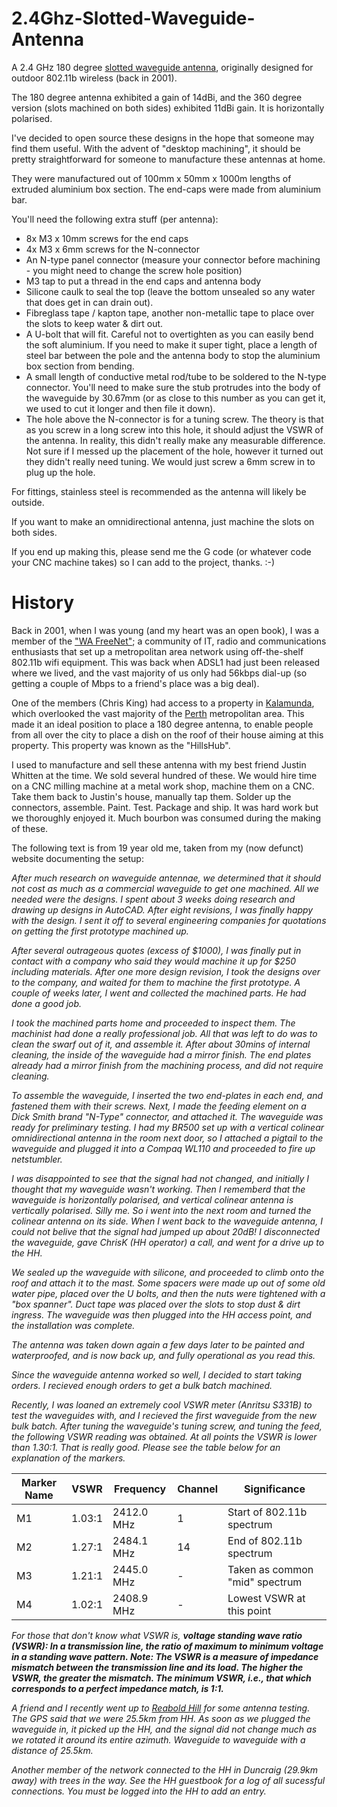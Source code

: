 # 2.4Ghz-Slotted-Waveguide-Antenna

A 2.4 GHz 180 degree [slotted waveguide antenna](https://en.wikipedia.org/wiki/Slotted_waveguide), originally designed for outdoor 802.11b wireless (back in 2001).

The 180 degree antenna exhibited a gain of 14dBi, and the 360 degree version (slots machined on both sides) exhibited 11dBi gain. It is horizontally polarised.

I've decided to open source these designs in the hope that someone may find them useful. With the advent of "desktop machining", it should be pretty straightforward for someone to manufacture these antennas at home.

They were manufactured out of 100mm x 50mm x 1000m lengths of extruded aluminium box section. The end-caps were made from aluminium bar.

You'll need the following extra stuff (per antenna):
* 8x M3 x 10mm screws for the end caps
* 4x M3 x 6mm screws for the N-connector
* An N-type panel connector (measure your connector before machining - you might need to change the screw hole position)
* M3 tap to put a thread in the end caps and antenna body
* Silicone caulk to seal the top (leave the bottom unsealed so any water that does get in can drain out).
* Fibreglass tape / kapton tape, another non-metallic tape to place over the slots to keep water & dirt out.
* A U-bolt that will fit. Careful not to overtighten as you can easily bend the soft aluminium. If you need to make it super tight, place a length of steel bar between the pole and the antenna body to stop the aluminium box section from bending.
* A small length of conductive metal rod/tube to be soldered to the N-type connector. You'll need to make sure the stub protrudes into the body of the waveguide by 30.67mm (or as close to this number as you can get it, we used to cut it longer and then file it down).
* The hole above the N-connector is for a tuning screw. The theory is that as you screw in a long screw into this hole, it should adjust the VSWR of the antenna. In reality, this didn't really make any measurable difference. Not sure if I messed up the placement of the hole, however it turned out they didn't really need tuning. We would just screw a 6mm screw in to plug up the hole.

For fittings, stainless steel is recommended as the antenna will likely be outside.

If you want to make an omnidirectional antenna, just machine the slots on both sides.

If you end up making this, please send me the G code (or whatever code your CNC machine takes) so I can add to the project, thanks. :-)

# History

Back in 2001, when I was young (and my heart was an open book), I was a member of the ["WA FreeNet"](http://members.wafreenet.org/index.php/); a community of IT, radio and communications enthusiasts that set up a metropolitan area network using off-the-shelf 802.11b wifi equipment. This was back when ADSL1 had just been released where we lived, and the vast majority of us only had 56kbps dial-up (so getting a couple of Mbps to a friend's place was a big deal).

One of the members (Chris King) had access to a property in [Kalamunda](http://kalamunda.wa.gov.au), which overlooked the vast majority of the [Perth](https://en.wikipedia.org/wiki/Perth) metropolitan area. This made it an ideal position to place a 180 degree antenna, to enable people from all over the city to place a dish on the roof of their house aiming at this property. This property was known as the "HillsHub".

I used to manufacture and sell these antenna with my best friend Justin Whitten at the time. We sold several hundred of these. We would hire time on a CNC milling machine at a metal work shop, machine them on a CNC. Take them back to Justin's house, manually tap them. Solder up the connectors, assemble. Paint. Test. Package and ship. It was hard work but we thoroughly enjoyed it. Much bourbon was consumed during the making of these.

The following text is from 19 year old me, taken from my (now defunct) website documenting the setup:

_After much research on waveguide antennae, we determined that it should not cost as much as a commercial waveguide to
get one machined. All we needed were the designs. I spent about 3 weeks doing research and drawing up designs in
AutoCAD. After eight revisions, I was finally happy with the design. I sent it off to several engineering companies
for quotations on getting the first prototype machined up._

_After several outrageous quotes (excess of $1000), I was finally put in contact with a company who said they would
machine it up for $250 including materials. After one more design revision, I took the designs over to the company,
and waited for them to machine the first prototype. A couple of weeks later, I went and collected the machined parts.
He had done a good job._

_I took the machined parts home and proceeded to inspect them. The machinist had done a really professional job. All
that was left to do was to clean the swarf out of it, and assemble it. After about 30mins of internal cleaning, the
inside of the waveguide had a mirror finish. The end plates already had a mirror finish from the machining process,
and did not require cleaning._

_To assemble the waveguide, I inserted the two end-plates in each end, and fastened them with their screws. Next, I
made the feeding element on a Dick Smith brand "N-Type" connector, and attached it. The waveguide was ready for
preliminary testing. I had my BR500 set up with a vertical colinear omnidirectional antenna in the room next door, so
I attached a pigtail to the waveguide and plugged it into a Compaq WL110 and proceeded to fire up netstumbler._

_I was disappointed to see that the signal had not changed, and initially I thought that my waveguide wasn't working. Then I rememberd that the waveguide is horizontally polarised, and vertical colinear antenna is vertically polarised. Silly me. So i went into the next room and turned the colinear antenna on its side. When I went back to the waveguide antenna, I could not belive that the signal had jumped up about 20dB! I disconnected the waveguide, gave ChrisK (HH operator) a call, and went for a drive up to the HH._

_We sealed up the waveguide with silicone, and proceeded to climb onto the roof and attach it to the mast. Some spacers were made up out of some old water pipe, placed over the U bolts, and then the nuts were tightened with a "box spanner". Duct tape was placed over the slots to stop dust & dirt ingress. The waveguide was then plugged into the HH access point, and the installation was complete._

_The antenna was taken down again a few days later to be painted and waterproofed, and is now back up, and fully
operational as you read this._

_Since the waveguide antenna worked so well, I decided to start taking orders. I recieved enough orders to get a bulk
batch machined._

_Recently, I was loaned an extremely cool VSWR meter (Anritsu S331B) to test the waveguides with, and I recieved the
first waveguide from the new bulk batch. After tuning the waveguide's tuning screw, and tuning the feed, the
following VSWR reading was obtained. At all points the VSWR is lower than 1.30:1. That is really good. Please see the table below for an explanation of the markers._

| Marker Name | VSWR | Frequency | Channel | Significance |
|-------------|------|-----------|---------|--------------|
| M1          | 1.03:1 | 2412.0 MHz | 1 | Start of 802.11b spectrum |
| M2          | 1.27:1 | 2484.1 MHz | 14 | End of 802.11b spectrum |
| M3          | 1.21:1 | 2445.0 MHz | -  | Taken as common "mid" spectrum |
| M4          | 1.02:1 | 2408.9 MHz | -  | Lowest VSWR at this point |

_For those that don't know what VSWR is, **voltage standing wave ratio (VSWR): In a transmission line, the ratio of maximum to minimum voltage in a standing wave pattern. Note: The VSWR is a measure of impedance mismatch between the transmission line and its load. The higher the VSWR, the greater the mismatch. The minimum VSWR, i.e., that which corresponds to a perfect impedance match, is 1:1.**_

_A friend and I recently went up to [Reabold Hill](https://www.bgpa.wa.gov.au/bold-park/area/reabold-hill) for some antenna testing. The GPS said that we were 25.5km from HH. As soon as we plugged the waveguide in, it picked up the HH, and the signal did not change much as we rotated it around its entire azimuth. Waveguide to waveguide with a distance of 25.5km._

_Another member of the network connected to the HH in Duncraig (29.9km away) with trees in the way. See the HH guestbook for a log of all sucessful connections. You must be logged into the HH to add an entry._
